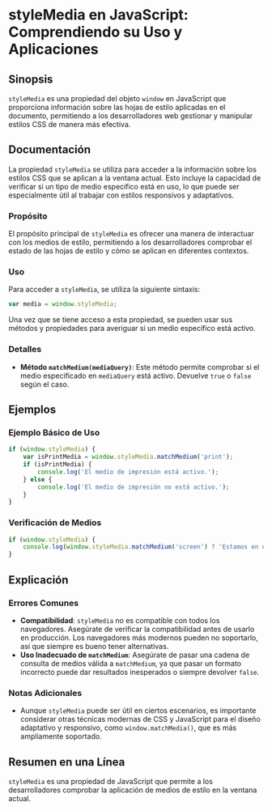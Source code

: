 <!--
Meta Description: # styleMedia en JavaScript: Comprendiendo su Uso y Aplicaciones ## Sinopsis `styleMedia` es una propiedad del objeto `window` en JavaScript que propor...
Meta Keywords: stylemedia, una, que, javascript, window
-->

# styleMedia en JavaScript: Comprendiendo su Uso y Aplicaciones

## Sinopsis
`styleMedia` es una propiedad del objeto `window` en JavaScript que proporciona información sobre las hojas de estilo aplicadas en el documento, permitiendo a los desarrolladores web gestionar y manipular estilos CSS de manera más efectiva.

## Documentación
La propiedad `styleMedia` se utiliza para acceder a la información sobre los estilos CSS que se aplican a la ventana actual. Esto incluye la capacidad de verificar si un tipo de medio específico está en uso, lo que puede ser especialmente útil al trabajar con estilos responsivos y adaptativos.

### Propósito
El propósito principal de `styleMedia` es ofrecer una manera de interactuar con los medios de estilo, permitiendo a los desarrolladores comprobar el estado de las hojas de estilo y cómo se aplican en diferentes contextos.

### Uso
Para acceder a `styleMedia`, se utiliza la siguiente sintaxis:

```javascript
var media = window.styleMedia;
```

Una vez que se tiene acceso a esta propiedad, se pueden usar sus métodos y propiedades para averiguar si un medio específico está activo.

### Detalles
- **Método `matchMedium(mediaQuery)`**: Este método permite comprobar si el medio especificado en `mediaQuery` está activo. Devuelve `true` o `false` según el caso.

## Ejemplos
### Ejemplo Básico de Uso
```javascript
if (window.styleMedia) {
    var isPrintMedia = window.styleMedia.matchMedium('print');
    if (isPrintMedia) {
        console.log('El medio de impresión está activo.');
    } else {
        console.log('El medio de impresión no está activo.');
    }
}
```

### Verificación de Medios
```javascript
if (window.styleMedia) {
    console.log(window.styleMedia.matchMedium('screen') ? 'Estamos en una pantalla.' : 'No estamos en una pantalla.');
}
```

## Explicación
### Errores Comunes
- **Compatibilidad**: `styleMedia` no es compatible con todos los navegadores. Asegúrate de verificar la compatibilidad antes de usarlo en producción. Los navegadores más modernos pueden no soportarlo, así que siempre es bueno tener alternativas.
- **Uso Inadecuado de `matchMedium`**: Asegúrate de pasar una cadena de consulta de medios válida a `matchMedium`, ya que pasar un formato incorrecto puede dar resultados inesperados o siempre devolver `false`.

### Notas Adicionales
- Aunque `styleMedia` puede ser útil en ciertos escenarios, es importante considerar otras técnicas modernas de CSS y JavaScript para el diseño adaptativo y responsivo, como `window.matchMedia()`, que es más ampliamente soportado.

## Resumen en una Línea
`styleMedia` es una propiedad de JavaScript que permite a los desarrolladores comprobar la aplicación de medios de estilo en la ventana actual.